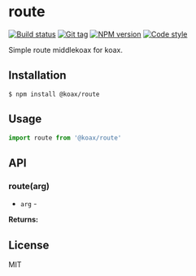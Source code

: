 
# route

[![Build status][travis-image]][travis-url]
[![Git tag][git-image]][git-url]
[![NPM version][npm-image]][npm-url]
[![Code style][standard-image]][standard-url]

Simple route middlekoax for koax.

## Installation

    $ npm install @koax/route

## Usage

```js
import route from '@koax/route'

```

## API

### route(arg)

- `arg` -

**Returns:**

## License

MIT

[travis-image]: https://img.shields.io/travis/koaxjs/route.svg?style=flat-square
[travis-url]: https://travis-ci.org/koaxjs/route
[git-image]: https://img.shields.io/github/tag/koaxjs/route.svg
[git-url]: https://github.com/koaxjs/route
[standard-image]: https://img.shields.io/badge/code%20style-standard-brightgreen.svg?style=flat
[standard-url]: https://github.com/feross/standard
[npm-image]: https://img.shields.io/npm/v/@koax/route.svg?style=flat-square
[npm-url]: https://npmjs.org/package/@koax/route
